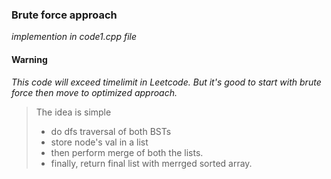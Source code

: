 ### Brute force approach 
*implemention in code1.cpp file*
#### Warning 
*This code will exceed timelimit in Leetcode. But it's good to start with brute force then move to optimized approach.*
 
> The idea is simple 
> - do dfs traversal of both BSTs 
> - store node's val in a list
> - then perform merge of both the lists.
> - finally, return final list with merrged sorted array.


 


